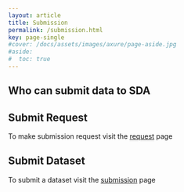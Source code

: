 ```yaml
---
layout: article
title: Submission
permalink: /submission.html
key: page-single
#cover: /docs/assets/images/axure/page-aside.jpg
#aside:
#  toc: true
---
```


## Who can submit data to SDA

## Submit Request
To make submission request visit the [request](/request.html) page

## Submit Dataset
To submit a dataset visit the [submission](/submit.html) page